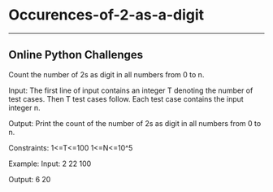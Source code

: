 # Occurences-of-2-as-a-digit
--------------------------------------------

Online Python Challenges
--------------------------------------------

Count the number of 2s as digit in all numbers from 0 to n.

Input:
The first line of input contains an integer T denoting the number of test cases. Then T test cases follow. Each test case contains the input integer n.

Output:
Print the count of the number of 2s as digit in all numbers from 0 to n.

Constraints:
1<=T<=100
1<=N<=10^5

Example:
Input:
2
22
100

Output:
6
20
